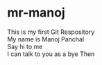 # mr-manoj
This is my first Git Respository
<br>
My name is Manoj Panchal
<br>
Say hi to me
<br>
I can talk to you as a bye Then
